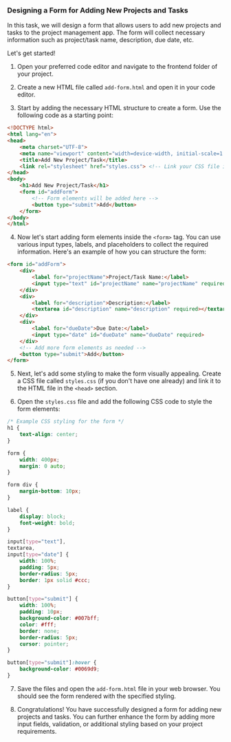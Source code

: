 
### Designing a Form for Adding New Projects and Tasks

In this task, we will design a form that allows users to add new projects and tasks to the project management app. The form will collect necessary information such as project/task name, description, due date, etc.

Let's get started!

1. Open your preferred code editor and navigate to the frontend folder of your project.

2. Create a new HTML file called `add-form.html` and open it in your code editor.

3. Start by adding the necessary HTML structure to create a form. Use the following code as a starting point:

```html
<!DOCTYPE html>
<html lang="en">
<head>
    <meta charset="UTF-8">
    <meta name="viewport" content="width=device-width, initial-scale=1.0">
    <title>Add New Project/Task</title>
    <link rel="stylesheet" href="styles.css"> <!-- Link your CSS file if you have one -->
</head>
<body>
    <h1>Add New Project/Task</h1>
    <form id="addForm">
        <!-- Form elements will be added here -->
        <button type="submit">Add</button>
    </form>
</body>
</html>
```

4. Now let's start adding form elements inside the `<form>` tag. You can use various input types, labels, and placeholders to collect the required information. Here's an example of how you can structure the form:

```html
<form id="addForm">
    <div>
        <label for="projectName">Project/Task Name:</label>
        <input type="text" id="projectName" name="projectName" required>
    </div>
    <div>
        <label for="description">Description:</label>
        <textarea id="description" name="description" required></textarea>
    </div>
    <div>
        <label for="dueDate">Due Date:</label>
        <input type="date" id="dueDate" name="dueDate" required>
    </div>
    <!-- Add more form elements as needed -->
    <button type="submit">Add</button>
</form>
```

5. Next, let's add some styling to make the form visually appealing. Create a CSS file called `styles.css` (if you don't have one already) and link it to the HTML file in the `<head>` section.

6. Open the `styles.css` file and add the following CSS code to style the form elements:

```css
/* Example CSS styling for the form */
h1 {
    text-align: center;
}

form {
    width: 400px;
    margin: 0 auto;
}

form div {
    margin-bottom: 10px;
}

label {
    display: block;
    font-weight: bold;
}

input[type="text"],
textarea,
input[type="date"] {
    width: 100%;
    padding: 5px;
    border-radius: 5px;
    border: 1px solid #ccc;
}

button[type="submit"] {
    width: 100%;
    padding: 10px;
    background-color: #007bff;
    color: #fff;
    border: none;
    border-radius: 5px;
    cursor: pointer;
}

button[type="submit"]:hover {
    background-color: #0069d9;
}
```

7. Save the files and open the `add-form.html` file in your web browser. You should see the form rendered with the specified styling.

8. Congratulations! You have successfully designed a form for adding new projects and tasks. You can further enhance the form by adding more input fields, validation, or additional styling based on your project requirements.

